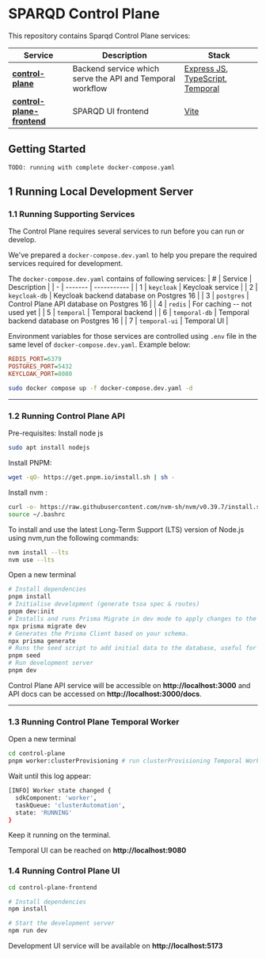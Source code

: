 # SPARQD Control Plane

This repository contains Sparqd Control Plane services:

| Service | Description | Stack |
| ------- | ----------- | ----- |
| [**control-plane**](./control-plane/) | Backend service which serve the API and Temporal workflow | [Express JS](https://expressjs.com/), [TypeScript](https://www.typescriptlang.org/), [Temporal](https://docs.temporal.io/) |
| [**control-plane-frontend**](./control-plane-frontend/) | SPARQD UI frontend | [Vite](https://vite.dev/) |

## Getting Started
`TODO: running with complete docker-compose.yaml`

## 1 Running Local Development Server

### 1.1 Running Supporting Services

The Control Plane requires several services to run before you can run or develop.

We've prepared a `docker-compose.dev.yaml` to help you prepare the required services required for development.

The `docker-compose.dev.yaml` contains of following services:
| # | Service | Description |
| - | ------- | ----------- |
| 1 | `keycloak` | Keycloak service |
| 2 | `keycloak-db` | Keycloak backend database on Postgres 16 |
| 3 | `postgres` | Control Plane API database on Postgres 16 |
| 4 | `redis` | For caching -- not used yet |
| 5 | `temporal` | Temporal backend |
| 6 | `temporal-db` | Temporal backend database on Postgres 16 |
| 7 | `temporal-ui` | Temporal UI |

Environment variables for those services are controlled using `.env` file in the same level of `docker-compose.dev.yaml`. Example below:
```ini
REDIS_PORT=6379
POSTGRES_PORT=5432
KEYCLOAK_PORT=8080
```

```bash
sudo docker compose up -f docker-compose.dev.yaml -d
```

---

### 1.2 Running Control Plane API
Pre-requisites:
Install node js 
```bash
sudo apt install nodejs
```
Install PNPM:
```bash
wget -qO- https://get.pnpm.io/install.sh | sh -
```
Install nvm :
```bash
curl -o- https://raw.githubusercontent.com/nvm-sh/nvm/v0.39.7/install.sh | bash
source ~/.bashrc
```
To install and use the latest Long-Term Support (LTS) version of Node.js using nvm,run the following commands:
```bash
nvm install --lts
nvm use --lts
```

Open a new terminal

```bash
# Install dependencies
pnpm install
# Initialise development (generate tsoa spec & routes)
pnpm dev:init
# Installs and runs Prisma Migrate in dev mode to apply changes to the database, create a migration file if needed, and generate the Prisma client.
npx prisma migrate dev
# Generates the Prisma Client based on your schema.
npx prisma generate
# Runs the seed script to add initial data to the database, useful for local testing or resetting the DB
pnpm seed
# Run development server
pnpm dev
```

Control Plane API service will be accessible on **http://localhost:3000** and API docs can be accessed on **http://localhost:3000/docs**.

---

### 1.3 Running Control Plane Temporal Worker
Open a new terminal

```bash
cd control-plane
pnpm worker:clusterProvisioning # run clusterProvisioning Temporal Worker
```

Wait until this log appear:
```bash
[INFO] Worker state changed {
  sdkComponent: 'worker',
  taskQueue: 'clusterAutomation',
  state: 'RUNNING'
}
```

Keep it running on the terminal.

Temporal UI can be reached on **http://localhost:9080**

### 1.4 Running Control Plane UI

```bash
cd control-plane-frontend

# Install dependencies
npm install

# Start the development server
npm run dev
```

Development UI service will be available on **http://localhost:5173**
